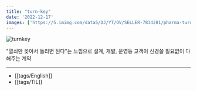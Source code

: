 ```yaml
---
title: "turn-key"
date: '2022-12-17'
images: ['https://5.imimg.com/data5/DJ/YT/OV/SELLER-7834281/pharma-turnkey-projects-consultants-500x500.jpg']
---
```

![turnkey](https://5.imimg.com/data5/DJ/YT/OV/SELLER-7834281/pharma-turnkey-projects-consultants-500x500.jpg)

"열쇠만 꽂아서 돌리면 된다"는 느낌으로 설계, 개발, 운영등 고객이 신경쓸 필요없이 다 해주는 계약

---
- [[tags/English]]
- [[tags/TIL]]
